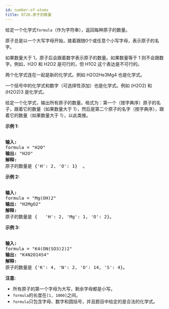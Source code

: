 ```yaml
---
id: number-of-atoms
title: 0726.原子的数量
---
```

给定一个化学式<code>formula</code>（作为字符串），返回每种原子的数量。

原子总是以一个大写字母开始，接着跟随0个或任意个小写字母，表示原子的名字。

如果数量大于 1，原子后会跟着数字表示原子的数量。如果数量等于 1 则不会跟数字。例如，H2O 和 H2O2 是可行的，但 H1O2 这个表达是不可行的。

两个化学式连在一起是新的化学式。例如 H2O2He3Mg4 也是化学式。

一个括号中的化学式和数字（可选择性添加）也是化学式。例如 (H2O2) 和 (H2O2)3 是化学式。

给定一个化学式，输出所有原子的数量。格式为：第一个（按字典序）原子的名子，跟着它的数量（如果数量大于 1），然后是第二个原子的名字（按字典序），跟着它的数量（如果数量大于 1），以此类推。

**示例 1:**


<pre><br/><strong>输入:</strong> <br/>formula = &#34;H2O&#34;<br/><strong>输出:</strong> &#34;H2O&#34;<br/><strong>解释:</strong> <br/>原子的数量是 &#123;&#39;H&#39;: 2, &#39;O&#39;: 1&#125;	。<br/></pre>

**示例 2:**


<pre><br/><strong>输入:</strong> <br/>formula = &#34;Mg(OH)2&#34;<br/><strong>输出:</strong> &#34;H2MgO2&#34;<br/><strong>解释:</strong> <br/>原子的数量是 &#123;	&#39;H&#39;: 2, &#39;Mg&#39;: 1, &#39;O&#39;: 2&#125;。<br/></pre>

**示例 3:**


<pre><br/><strong>输入:</strong> <br/>formula = &#34;K4(ON(SO3)2)2&#34;<br/><strong>输出:</strong> &#34;K4N2O14S4&#34;<br/><strong>解释:</strong> <br/>原子的数量是 &#123;&#39;K&#39;: 4, &#39;N&#39;: 2, &#39;O&#39;: 14, &#39;S&#39;: 4&#125;。<br/></pre>

**注意:**


- 所有原子的第一个字母为大写，剩余字母都是小写。
- <code>formula</code>的长度在<code>[1, 1000]</code>之间。
- <code>formula</code>只包含字母、数字和圆括号，并且题目中给定的是合法的化学式。

